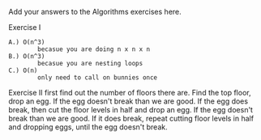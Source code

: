 Add your answers to the Algorithms exercises here.

Exercise I

    A.) O(n^3)
            becasue you are doing n x n x n
    B.) O(n^3)
            becasue you are nesting loops
    C.) O(n)
            only need to call on bunnies once

Exercise II
    first find out the number of floors there are.
    Find the top floor, drop an egg.
    If the egg doesn't break than we are good.
    If the egg does break, then cut the floor levels in half and drop an egg.
    If the egg doesn't break than we are good. 
    If it does break, repeat cutting floor levels in half and dropping eggs, until the egg doesn't break.


    




